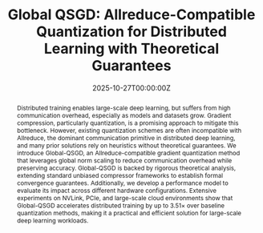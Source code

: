 ---
title: "Global QSGD: Allreduce-Compatible Quantization for Distributed Learning with Theoretical Guarantees"
authors:
  - Admin
  - Marco Canini
  - Peter Richtárik
  - Samuel Horváth

date: "2025-10-27T00:00:00Z"
doi: "10.1145/3721146.3721932"
 
# Schedule page publish date (NOT publication's date).
publishDate: "2022-11-08T00:00:00Z"

# Publication type.
# Legend: 0 = Uncategorized; 1 = Conference paper; 2 = Journal article;
# 3 = Preprint / Working Paper; 4 = Report; 5 = Book; 6 = Book section;
# 7 = Thesis; 8 = Patent
publication_types: ["1"]

# Publication name and optional abbreviated publication name.
publication: "ECAI'25"
publication_short: ""

abstract: Distributed training enables large-scale deep learning, but suffers from high communication overhead, especially as models and datasets grow. Gradient compression, particularly quantization, is a promising approach to mitigate this bottleneck. However, existing quantization schemes are often incompatible with Allreduce, the dominant communication primitive in distributed deep learning, and many prior solutions rely on heuristics without theoretical guarantees. We introduce Global-QSGD, an Allreduce-compatible gradient quantization method that leverages global norm scaling to reduce communication overhead while preserving accuracy. Global-QSGD is backed by rigorous theoretical analysis, extending standard unbiased compressor frameworks to establish formal convergence guarantees. Additionally, we develop a performance model to evaluate its impact across different hardware configurations. Extensive experiments on NVLink, PCIe, and large-scale cloud environments show that Global-QSGD accelerates distributed training by up to 3.51× over baseline quantization methods, making it a practical and efficient solution for large-scale deep learning workloads.

# Summary. An optional shortened abstract.
summary:

tags:
featured: false

# links:
# - name: ""
#   url: ""
url_pdf: 'https://doi.org/10.1145/3721146.3721932' 
url_code: ''
url_dataset: ''
url_poster: ''
url_project: ''
url_slides: ''
url_source: ''
url_video: ''

# Featured image
# To use, add an image named `featured.jpg/png` to your page's folder. 
image:
  caption: 
  focal_point: 
  preview_only: false

# Associated Projects (optional).
#   Associate this publication with one or more of your projects.
#   Simply enter your project's folder or file name without extension.
#   E.g. `internal-project` references `content/project/internal-project/index.md`.
#   Otherwise, set `projects: []`.
projects: []

# Slides (optional).
#   Associate this publication with Markdown slides.
#   Simply enter your slide deck's filename without extension.
#   E.g. `slides: "example"` references `content/slides/example/index.md`.
#   Otherwise, set `slides: ""`.
slides: ""
---